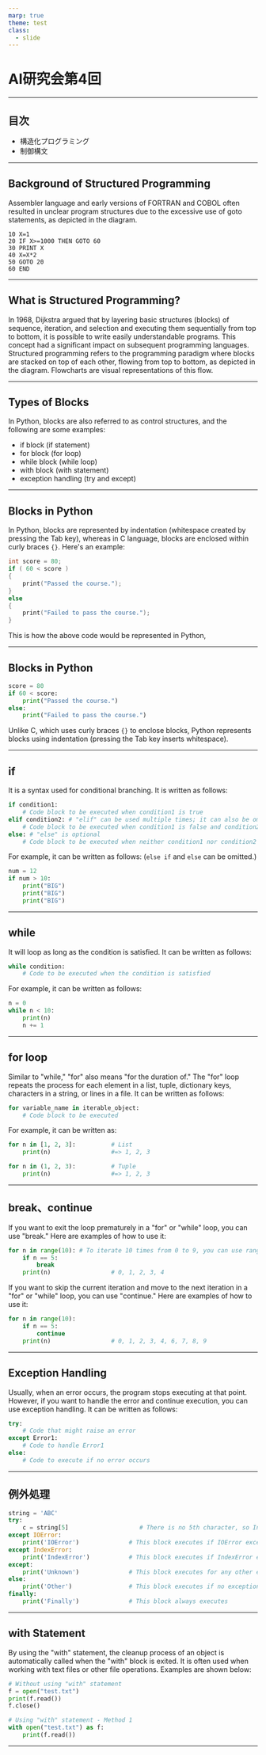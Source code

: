 ```yaml
---
marp: true
theme: test
class:
  - slide
---
```


<!-- paginate: true -->

# AI研究会第4回

---

## 目次

* 構造化プログラミング
* 制御構文


---

## Background of Structured Programming
Assembler language and early versions of FORTRAN and COBOL often resulted in unclear program structures due to the excessive use of goto statements, as depicted in the diagram.
```Basic
10 X=1
20 IF X>=1000 THEN GOTO 60
30 PRINT X
40 X=X*2
50 GOTO 20
60 END
```

---

## What is Structured Programming?
In 1968, Dijkstra argued that by layering basic structures (blocks) of sequence, iteration, and selection and executing them sequentially from top to bottom, it is possible to write easily understandable programs. This concept had a significant impact on subsequent programming languages. Structured programming refers to the programming paradigm where blocks are stacked on top of each other, flowing from top to bottom, as depicted in the diagram. Flowcharts are visual representations of this flow.

---

## Types of Blocks
In Python, blocks are also referred to as control structures, and the following are some examples:
* if block (if statement)
* for block (for loop)
* while block (while loop)
* with block (with statement)
* exception handling (try and except)


---

## Blocks in Python
In Python, blocks are represented by indentation (whitespace created by pressing the Tab key), whereas in C language, blocks are enclosed within curly braces `{}`. Here's an example:
```c
int score = 80;
if ( 60 < score )
{
    print("Passed the course.");
}
else
{
    print("Failed to pass the course.");
}
```

This is how the above code would be represented in Python, 

---

## Blocks in Python

```python
score = 80
if 60 < score:
    print("Passed the course.")
else:
    print("Failed to pass the course.")
```



Unlike C, which uses curly braces `{}` to enclose blocks, Python represents blocks using indentation (pressing the Tab key inserts whitespace).

---

## if

It is a syntax used for conditional branching. It is written as follows:

```python
if condition1:
    # Code block to be executed when condition1 is true
elif condition2: # "elif" can be used multiple times; it can also be omitted
    # Code block to be executed when condition1 is false and condition2 is true
else: # "else" is optional
    # Code block to be executed when neither condition1 nor condition2 is true
```

For example, it can be written as follows: (`else if` and `else` can be omitted.)
```python
num = 12
if num > 10:
    print("BIG")
    print("BIG")
    print("BIG")
```
---

## while

It will loop as long as the condition is satisfied. It can be written as follows:

```python
while condition:
    # Code to be executed when the condition is satisfied
```

For example, it can be written as follows:
```python
n = 0
while n < 10:
    print(n)
    n += 1
```

---

## for loop

Similar to "while," "for" also means "for the duration of." The "for" loop repeats the process for each element in a list, tuple, dictionary keys, characters in a string, or lines in a file. It can be written as follows:
```python
for variable_name in iterable_object:
    # Code block to be executed
```
For example, it can be written as:
```python
for n in [1, 2, 3]:          # List
    print(n)                 #=> 1, 2, 3

for n in (1, 2, 3):          # Tuple
    print(n)                 #=> 1, 2, 3
```

---

## break、continue

If you want to exit the loop prematurely in a "for" or "while" loop, you can use "break." Here are examples of how to use it:
```python
for n in range(10): # To iterate 10 times from 0 to 9, you can use range(10).
    if n == 5:
        break
    print(n)                 # 0, 1, 2, 3, 4
```
If you want to skip the current iteration and move to the next iteration in a "for" or "while" loop, you can use "continue." Here are examples of how to use it:
```python
for n in range(10):
    if n == 5:
        continue
    print(n)                 # 0, 1, 2, 3, 4, 6, 7, 8, 9
```

---

## Exception Handling

Usually, when an error occurs, the program stops executing at that point. However, if you want to handle the error and continue execution, you can use exception handling. It can be written as follows:
```python
try:
    # Code that might raise an error
except Error1:
    # Code to handle Error1
else:
    # Code to execute if no error occurs
```


---

## 例外処理

```python
string = 'ABC'
try:
    c = string[5]                    # There is no 5th character, so IndexError exception occurs
except IOError:
    print('IOError')              # This block executes if IOError exception occurs
except IndexError:
    print('IndexError')           # This block executes if IndexError exception occurs
except:
    print('Unknown')              # This block executes for any other exception
else:
    print('Other')                # This block executes if no exception occurs
finally:
    print('Finally')              # This block always executes

```

---

## with Statement

By using the "with" statement, the cleanup process of an object is automatically called when the "with" block is exited. It is often used when working with text files or other file operations. Examples are shown below:
```python
# Without using "with" statement
f = open("test.txt")
print(f.read())
f.close()

# Using "with" statement - Method 1
with open("test.txt") as f:
    print(f.read())

```

---

